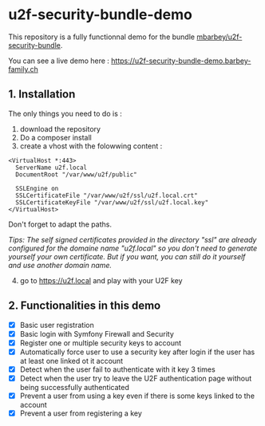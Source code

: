 # u2f-security-bundle-demo

This repository is a fully functionnal demo for the bundle [mbarbey/u2f-security-bundle](https://github.com/mbarbey/u2f-security-bundle).

You can see a live demo here : https://u2f-security-bundle-demo.barbey-family.ch

## 1. Installation

The only things you need to do is :
1) download the repository
2) Do a composer install
3) create a vhost with the folowwing content :
  ```
  <VirtualHost *:443>
    ServerName u2f.local
    DocumentRoot "/var/www/u2f/public"
	
	SSLEngine on
	SSLCertificateFile "/var/www/u2f/ssl/u2f.local.crt"
	SSLCertificateKeyFile "/var/www/u2f/ssl/u2f.local.key"
  </VirtualHost>
  ```
  Don't forget to adapt the paths.
  
  _Tips: The self signed certificates provided in the directory "ssl" are already configured for the domaine name "u2f.local" so you don't need to generate yourself your own certificate. But if you want, you can still do it yourself and use another domain name._

4) go to https://u2f.local and play with your U2F key

## 2. Functionalities in this demo

- [X] Basic user registration
- [X] Basic login with Symfony Firewall and Security
- [X] Register one or multiple security keys to account
- [X] Automatically force user to use a security key after login if the user has at least one linked ot it account
- [X] Detect when the user fail to authenticate with it key 3 times
- [X] Detect when the user try to leave the U2F authentication page without being successfully authenticated
- [X] Prevent a user from using a key even if there is some keys linked to the account
- [X] Prevent a user from registering a key
